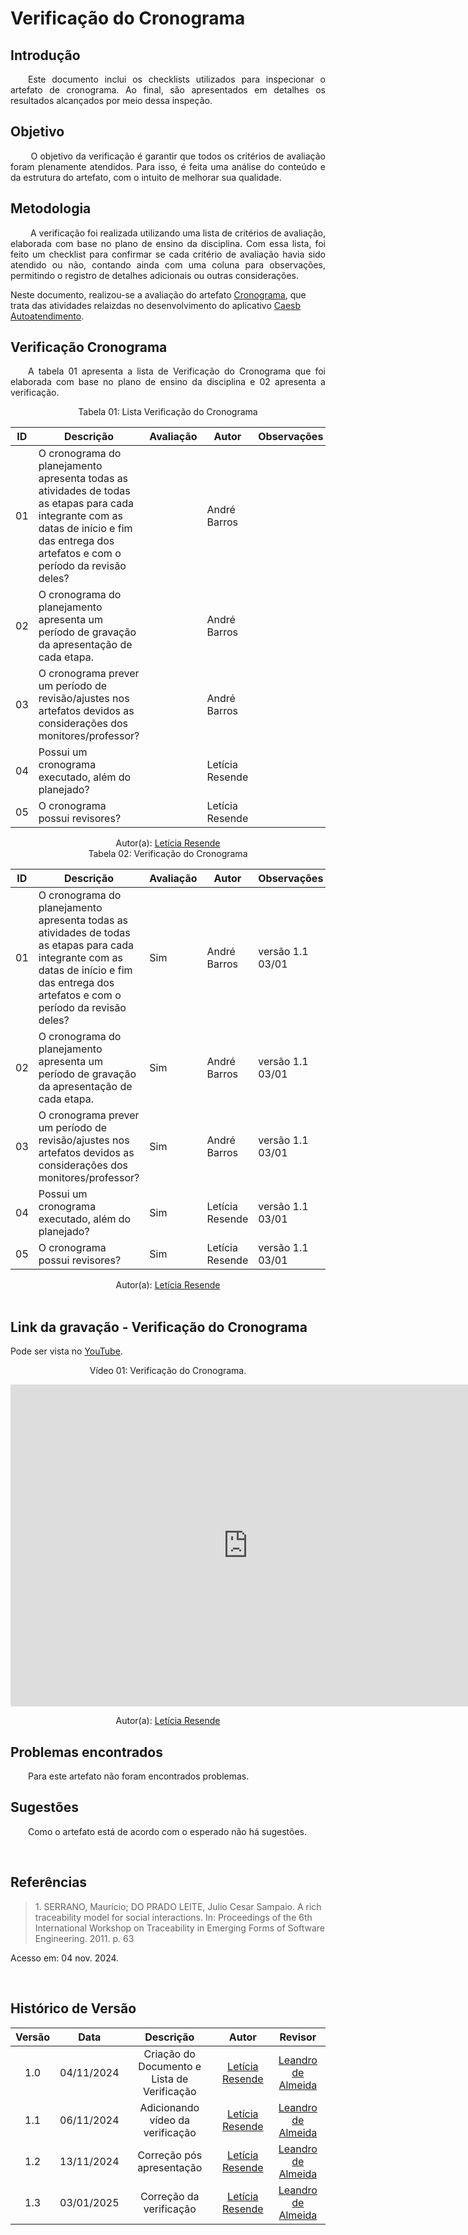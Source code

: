 # Verificação do Cronograma

## Introdução
<p align="justify">
&emsp;&emsp;Este documento inclui os checklists utilizados para inspecionar o artefato de cronograma. Ao final, são apresentados em detalhes os resultados alcançados por meio dessa inspeção.
</p>

## Objetivo

<p align="justify">
&emsp;&emsp; O objetivo da verificação é garantir que todos os critérios de avaliação foram plenamente atendidos. Para isso, é feita uma análise do conteúdo e da estrutura do artefato, com o intuito de melhorar sua qualidade.
</p>

## Metodologia
<p align="justify">
&emsp;&emsp; A verificação foi realizada utilizando uma lista de critérios de avaliação, elaborada com base no plano de ensino da disciplina. Com essa lista, foi feito um checklist para confirmar se cada critério de avaliação havia sido atendido ou não, contando ainda com uma coluna para observações, permitindo o registro de detalhes adicionais ou outras considerações.

Neste documento, realizou-se a avaliação do artefato <a href="https://github.com/Requisitos-de-Software/2024.2-CAESB-Autoatendimento">Cronograma</a>, que trata das atividades relaizdas no desenvolvimento do aplicativo <a href="https://github.com/Requisitos-de-Software/2024.2-CAESB-Autoatendimento">Caesb Autoatendimento</a>.
</p>


## Verificação Cronograma

<p align="justify">
&emsp;&emsp;A tabela 01 apresenta a lista de  Verificação do Cronograma que foi elaborada com base no plano de ensino da disciplina e 02 apresenta a verificação.
</p>
<center>Tabela 01: Lista Verificação do Cronograma</center>

| **ID** | **Descrição**  | **Avaliação** | **Autor** |**Observações**    |
|--------|----------------|---------------|--|------------------|
| 01   | O cronograma do planejamento apresenta todas as atividades de todas as etapas para cada integrante com as datas de início e fim das entrega dos artefatos e com o período da revisão deles? |  | André Barros    |       |
| 02   | O cronograma do planejamento apresenta um período de gravação da apresentação de cada etapa.    |  |   André Barros      |   |
| 03   | O cronograma prever um período de revisão/ajustes nos artefatos devidos as considerações dos monitores/professor?|  | André Barros |      |  
| 04   | Possui um cronograma executado, além do planejado?|  | Letícia Resende |      |  
| 05   | O cronograma possui revisores?|  | Letícia Resende |      |  

<center>
 Autor(a): <a href="https://github.com/LeticiaResende23" target = "_blank">Letícia Resende</a></h6>
</center>

<center>Tabela 02: Verificação do Cronograma</center>

| **ID** | **Descrição**  | **Avaliação** | **Autor** |**Observações**    |
|--------|----------------|---------------|--|------------------|
| 01   | O cronograma do planejamento apresenta todas as atividades de todas as etapas para cada integrante com as datas de início e fim das entrega dos artefatos e com o período da revisão deles? | Sim | André Barros    |  versão 1.1  03/01   |
| 02   | O cronograma do planejamento apresenta um período de gravação da apresentação de cada etapa.    | Sim |   André Barros      | versão 1.1  03/01  |
| 03   | O cronograma prever um período de revisão/ajustes nos artefatos devidos as considerações dos monitores/professor? | Sim | André Barros |  versão 1.1  03/01     |  
| 04   | Possui um cronograma executado, além do planejado?| Sim | Letícia Resende | versão 1.1  03/01      |  
| 05   | O cronograma possui revisores?| Sim | Letícia Resende |   versão 1.1  03/01    |  

<center>
 Autor(a): <a href="https://github.com/LeticiaResende23" target = "_blank">Letícia Resende</a></h6>
</center>

<br>

## Link da gravação - Verificação do Cronograma
Pode ser vista no [YouTube](https://youtu.be/oiR9VLdVYHI).</p>

<center>
<p>Vídeo 01: Verificação do Cronograma.</p>

 <iframe width="760" height="515" src="https://www.youtube.com/embed/PPVquVfcv7Q?si=4MMumahYCkdhg-Ly" title="YouTube video player" frameborder="0" allow="accelerometer; autoplay; clipboard-write; encrypted-media; gyroscope; picture-in-picture; web-share" referrerpolicy="strict-origin-when-cross-origin" allowfullscreen></iframe>

Autor(a): <a href="https://github.com/LeticiaResende23" target = "_blank">Letícia Resende</a></h6>

</center>

## Problemas encontrados
<p align="justify">&emsp;&emsp;Para este artefato não foram encontrados problemas.</p>



## Sugestões
<p align="justify">&emsp;&emsp;Como o artefato está de acordo com o esperado não há sugestões.</p>

<br>
</center>

## Referências

> <p id="1">1. SERRANO, Maurício; DO PRADO LEITE, Julio Cesar Sampaio. A rich traceability model for social interactions. In: Proceedings of the 6th International Workshop on Traceability in Emerging Forms of Software Engineering. 2011. p. 63
   Acesso em: 04 nov. 2024.
</p>


<br>

## Histórico de Versão

| Versão |    Data    |      Descrição       |  Autor  | Revisor |
| :----: | :--------: | :------------------: | :-----: | :-----: |
|  1.0   | 04/11/2024 | Criação do Documento e Lista de Verificação | [Letícia Resende](https://github.com/LeticiaResende23) | [Leandro de Almeida](https://github.com/leomitx10)|
|  1.1   | 06/11/2024 | Adicionando vídeo da verificação | [Letícia Resende](https://github.com/LeticiaResende23)|[Leandro de Almeida](https://github.com/leomitx10)|
|  1.2   | 13/11/2024 | Correção pós apresentação | [Letícia Resende](https://github.com/LeticiaResende23)|[Leandro de Almeida](https://github.com/leomitx10)|
|  1.3   | 03/01/2025 | Correção da verificação | [Letícia Resende](https://github.com/LeticiaResende23)|[Leandro de Almeida](https://github.com/leomitx10)|




